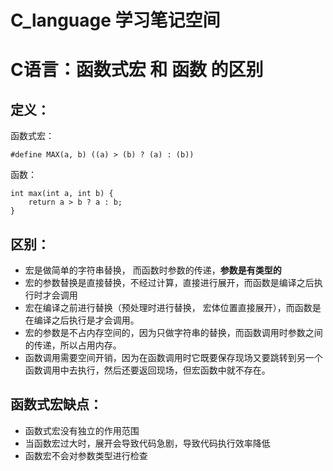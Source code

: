 # C_language 学习笔记空间
# C语言：函数式宏 和 函数 的区别
## 定义：
函数式宏：
```
#define MAX(a, b) ((a) > (b) ? (a) : (b))
```
函数：
```
int max(int a, int b) {
    return a > b ? a : b;
}
```

## 区别：
- 宏是做简单的字符串替换， 而函数时参数的传递，**参数是有类型的**
- 宏的参数替换是直接替换，不经过计算，直接进行展开，而函数是编译之后执行时才会调用
- 宏在编译之前进行替换（预处理时进行替换， 宏体位置直接展开），而函数是在编译之后执行是才会调用。
- 宏的参数是不占内存空间的，因为只做字符串的替换，而函数调用时参数之间的传递，所以占用内存。
- 函数调用需要空间开销，因为在函数调用时它既要保存现场又要跳转到另一个函数调用中去执行，然后还要返回现场，但宏函数中就不存在。

## 函数式宏缺点：
- 函数式宏没有独立的作用范围
- 当函数宏过大时，展开会导致代码急剧，导致代码执行效率降低
- 函数宏不会对参数类型进行检查